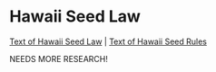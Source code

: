 # Hawaii Seed Law

[Text of Hawaii Seed Law](http://www.capitol.hawaii.gov/hrscurrent/Vol03_Ch0121-0200D/HRS0150/HRS_0150-.htm) | [Text of Hawaii Seed Rules](http://hdoa.hawaii.gov/wp-content/uploads/2012/12/AR-67.pdf)

NEEDS MORE RESEARCH!